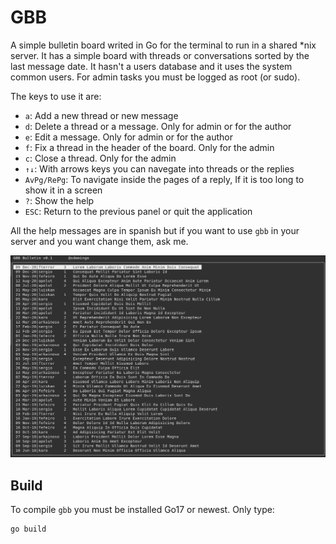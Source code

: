 # GBB

A simple bulletin board writed in Go for the  terminal to run in a shared *nix server. It has a simple board with threads or conversations sorted by the last message date. It hasn't a users database and it uses the system common users. For admin tasks you must be logged as root (or sudo). 

The keys to use it are:

- `a`: Add a new thread or new message
- `d`: Delete a thread or a message. Only for admin or for the author 
- `e`: Edit a message. Only for admin or for the author 
- `f`: Fix a thread in the header of the board. Only for the admin
- `c`: Close a thread. Only for the admin
- `↑↓`: With arrows keys you can navegate into threads or the replies
- `AvPg/RePg`: To navigate inside the pages of a reply, If it is too long to show it in a screen
- `?`: Show the help
- `ESC`: Return to the previous panel or quit the application


All the help messages are in spanish but if you want to use `gbb` in your server and you want change them, ask me.


![](gbb-snapshot.png)


## Build

To compile `gbb` you must be installed Go17 or newest. Only type:

```
go build
```

